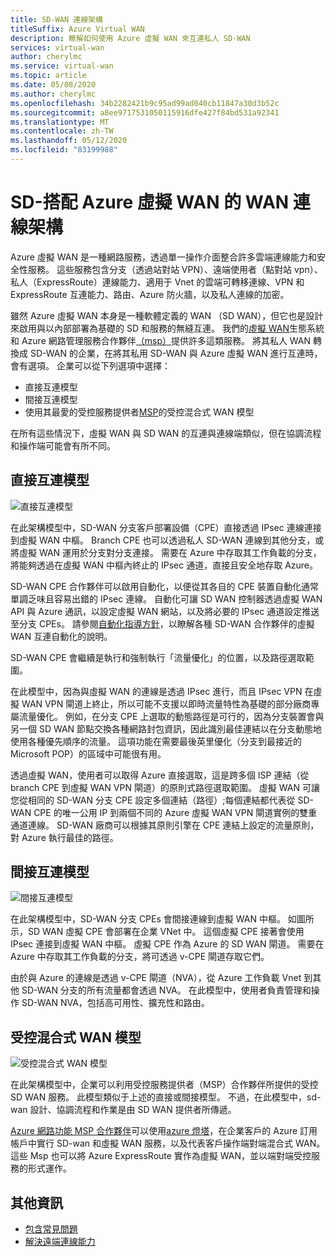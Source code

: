 ```yaml
---
title: SD-WAN 連線架構
titleSuffix: Azure Virtual WAN
description: 瞭解如何使用 Azure 虛擬 WAN 來互連私人 SD-WAN
services: virtual-wan
author: cherylmc
ms.service: virtual-wan
ms.topic: article
ms.date: 05/08/2020
ms.author: cherylmc
ms.openlocfilehash: 34b2282421b9c95ad99ad040cb11847a30d3b52c
ms.sourcegitcommit: a8ee9717531050115916dfe427f84bd531a92341
ms.translationtype: MT
ms.contentlocale: zh-TW
ms.lasthandoff: 05/12/2020
ms.locfileid: "83199988"
---
```

# <a name="sd-wan-connectivity-architecture-with-azure-virtual-wan"></a>SD-搭配 Azure 虛擬 WAN 的 WAN 連線架構

Azure 虛擬 WAN 是一種網路服務，透過單一操作介面整合許多雲端連線能力和安全性服務。 這些服務包含分支（透過站對站 VPN）、遠端使用者（點對站 vpn）、私人（ExpressRoute）連線能力、適用于 Vnet 的雲端可轉移連線、VPN 和 ExpressRoute 互連能力、路由、Azure 防火牆，以及私人連線的加密。

雖然 Azure 虛擬 WAN 本身是一種軟體定義的 WAN （SD WAN），但它也是設計來啟用與以內部部署為基礎的 SD 和服務的無縫互連。 我們的[虛擬 WAN](virtual-wan-locations-partners.md)生態系統和 Azure 網路管理服務合作夥伴[（msp）](../networking/networking-partners-msp.md)提供許多這類服務。 將其私人 WAN 轉換成 SD-WAN 的企業，在將其私用 SD-WAN 與 Azure 虛擬 WAN 進行互連時，會有選項。 企業可以從下列選項中選擇：

* 直接互連模型
* 間接互連模型
* 使用其最愛的受控服務提供者[MSP](../networking/networking-partners-msp.md)的受控混合式 WAN 模型

在所有這些情況下，虛擬 WAN 與 SD WAN 的互連與連線端類似，但在協調流程和操作端可能會有所不同。

## <a name="direct-interconnect-model"></a><a name="direct"></a>直接互連模型

![直接互連模型](./media/sd-wan-connectivity-architecture/direct.png)

在此架構模型中，SD-WAN 分支客戶部署設備（CPE）直接透過 IPsec 連線連接到虛擬 WAN 中樞。 Branch CPE 也可以透過私人 SD-WAN 連線到其他分支，或將虛擬 WAN 運用於分支對分支連接。 需要在 Azure 中存取其工作負載的分支，將能夠透過在虛擬 WAN 中樞內終止的 IPsec 通道，直接且安全地存取 Azure。

SD-WAN CPE 合作夥伴可以啟用自動化，以便從其各自的 CPE 裝置自動化通常單調乏味且容易出錯的 IPsec 連線。 自動化可讓 SD WAN 控制器透過虛擬 WAN API 與 Azure 通訊，以設定虛擬 WAN 網站，以及將必要的 IPsec 通道設定推送至分支 CPEs。 請參閱[自動化指導方針](virtual-wan-configure-automation-providers.md)，以瞭解各種 SD-WAN 合作夥伴的虛擬 WAN 互連自動化的說明。

SD-WAN CPE 會繼續是執行和強制執行「流量優化」的位置，以及路徑選取範圍。 

在此模型中，因為與虛擬 WAN 的連線是透過 IPsec 進行，而且 IPsec VPN 在虛擬 WAN VPN 閘道上終止，所以可能不支援以即時流量特性為基礎的部分廠商專屬流量優化。 例如，在分支 CPE 上選取的動態路徑是可行的，因為分支裝置會與另一個 SD WAN 節點交換各種網路封包資訊，因此識別最佳連結以在分支動態地使用各種優先順序的流量。 這項功能在需要最後英里優化（分支到最接近的 Microsoft POP）的區域中可能很有用。

透過虛擬 WAN，使用者可以取得 Azure 直接選取，這是跨多個 ISP 連結（從 branch CPE 到虛擬 WAN VPN 閘道）的原則式路徑選取範圍。 虛擬 WAN 可讓您從相同的 SD-WAN 分支 CPE 設定多個連結（路徑）;每個連結都代表從 SD-WAN CPE 的唯一公用 IP 到兩個不同的 Azure 虛擬 WAN VPN 閘道實例的雙重通道連線。 SD-WAN 廠商可以根據其原則引擎在 CPE 連結上設定的流量原則，對 Azure 執行最佳的路徑。

## <a name="indirect-interconnect-model"></a><a name="indirect"></a>間接互連模型

![間接互連模型](./media/sd-wan-connectivity-architecture/indirect.png)

在此架構模型中，SD-WAN 分支 CPEs 會間接連線到虛擬 WAN 中樞。 如圖所示，SD WAN 虛擬 CPE 會部署在企業 VNet 中。 這個虛擬 CPE 接著會使用 IPsec 連接到虛擬 WAN 中樞。 虛擬 CPE 作為 Azure 的 SD WAN 閘道。 需要在 Azure 中存取其工作負載的分支，將可透過 v-CPE 閘道存取它們。

由於與 Azure 的連線是透過 v-CPE 閘道（NVA），從 Azure 工作負載 Vnet 到其他 SD-WAN 分支的所有流量都會透過 NVA。 在此模型中，使用者負責管理和操作 SD-WAN NVA，包括高可用性、擴充性和路由。
  
## <a name="managed-hybrid-wan-model"></a><a name="hybrid"></a>受控混合式 WAN 模型

![受控混合式 WAN 模型](./media/sd-wan-connectivity-architecture/hybrid.png)

在此架構模型中，企業可以利用受控服務提供者（MSP）合作夥伴所提供的受控 SD WAN 服務。 此模型類似于上述的直接或間接模型。 不過，在此模型中，sd-wan 設計、協調流程和作業是由 SD WAN 提供者所傳遞。

[Azure 網路功能 MSP 合作夥伴](../networking/networking-partners-msp.md)可以使用[azure 燈塔](https://azure.microsoft.com/services/azure-lighthouse/)，在企業客戶的 Azure 訂用帳戶中實行 SD-wan 和虛擬 WAN 服務，以及代表客戶操作端對端混合式 WAN。 這些 Msp 也可以將 Azure ExpressRoute 實作為虛擬 WAN，並以端對端受控服務的形式運作。

## <a name="additional-information"></a>其他資訊

* [包含常見問題](virtual-wan-faq.md)
* [解決遠端連線能力](work-remotely-support.md)
